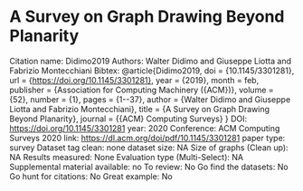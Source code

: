 # A Survey on Graph Drawing Beyond Planarity

Citation name: Didimo2019
Authors: Walter Didimo and Giuseppe Liotta and Fabrizio Montecchiani
Bibtex: @article{Didimo2019,
doi = {10.1145/3301281},
url = {https://doi.org/10.1145/3301281},
year = {2019},
month = feb,
publisher = {Association for Computing Machinery ({ACM})},
volume = {52},
number = {1},
pages = {1--37},
author = {Walter Didimo and Giuseppe Liotta and Fabrizio Montecchiani},
title = {A Survey on Graph Drawing Beyond Planarity},
journal = {{ACM} Computing Surveys}
}
DOI: https://doi.org/10.1145/3301281
year: 2020
Conference: ACM Computing Surveys 2020
link: https://dl.acm.org/doi/pdf/10.1145/3301281
paper type: survey
Dataset tag clean: none
dataset size: NA
Size of graphs (Clean up): NA
Results measured: None
Evaluation type (Multi-Select): NA
Supplemental material available: no
To review: No
Go find the datasets: No
Go hunt for citations: No
Great example: No